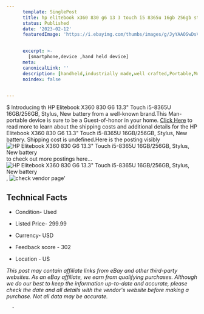 ```yaml
---
      template: SinglePost
      title: hp elitebook x360 830 g6 13 3 touch i5 8365u 16gb 256gb stylus new battery
      status: Published
      date: '2023-02-12'
      featuredImage: 'https://i.ebayimg.com/thumbs/images/g/JyYAAOSwDsVj5k8S/s-l225.jpg'
       

      excerpt: >-
        [smartphone,device ,hand held device]
      meta:
      canonicalLink: ''
      description: [handheld,industrially made,well crafted,Portable,Mobile,Compact,Convenient,Lightweight,Maneuverable,Man-portable,Miniature,Carriable,Hand-held,Light,Holdable,Transportable,Mobile device,Pocket-sized,On-the-go,Wireless,Cordless,Compact size,Convenient size, smartphone,device ,hand held device]
      noindex: false
      

---
```

$
      Introducing th HP Elitebook X360 830 G6 13.3" Touch i5-8365U 16GB/256GB, Stylus, New battery from a well-known brand.This Man-portable device  is sure to be a Guest-of-honor in your home. [Click Here](https://www.ebay.com/itm/266126201810?hash=item3df65b93d2%3Ag%3AJyYAAOSwDsVj5k8S&mkevt=1&mkcid=1&mkrid=711-53200-19255-0&campid=%253CePNCampaignId%253E&customid=%253CreferenceId%253E&toolid=10049) to read more to learn about the shipping costs and additional details for the HP Elitebook X360 830 G6 13.3" Touch i5-8365U 16GB/256GB, Stylus, New battery. Shipping cost is undefined.Here is the posting visibly ![HP Elitebook X360 830 G6 13.3" Touch i5-8365U 16GB/256GB, Stylus, New battery](https://i.ebayimg.com/thumbs/images/g/JyYAAOSwDsVj5k8S/s-l225.jpg) to check out more postings here... ![HP Elitebook X360 830 G6 13.3" Touch i5-8365U 16GB/256GB, Stylus, New battery](https://i.ebayimg.com/images/g/JyYAAOSwDsVj5k8S/s-l1600.jpg), ![check vendor page](https://origin-galleryplus.ebayimg.com/ws/web/266126201810_2_0_1/225x225.jpg,https://origin-galleryplus.ebayimg.com/ws/web/266126201810_3_0_1/225x225.jpg,https://origin-galleryplus.ebayimg.com/ws/web/266126201810_4_0_1/225x225.jpg)'

      

 ## Technical Facts 



     
      

 - Condition- Used 


      

 - Listed Price- 299.99 


      

 - Currency- USD 


      

 - Feedback score - 302 


      

 - Location - US 


      
      

 *_This post may contain affiliate links from eBay and other third-party websites. As an eBay affiliate, we earn from qualifying purchases. Although we do our best to keep the information up-to-date and accurate, please check the date and all details with the vendor's website before making a purchase. Not all data may be accurate._*




      -
